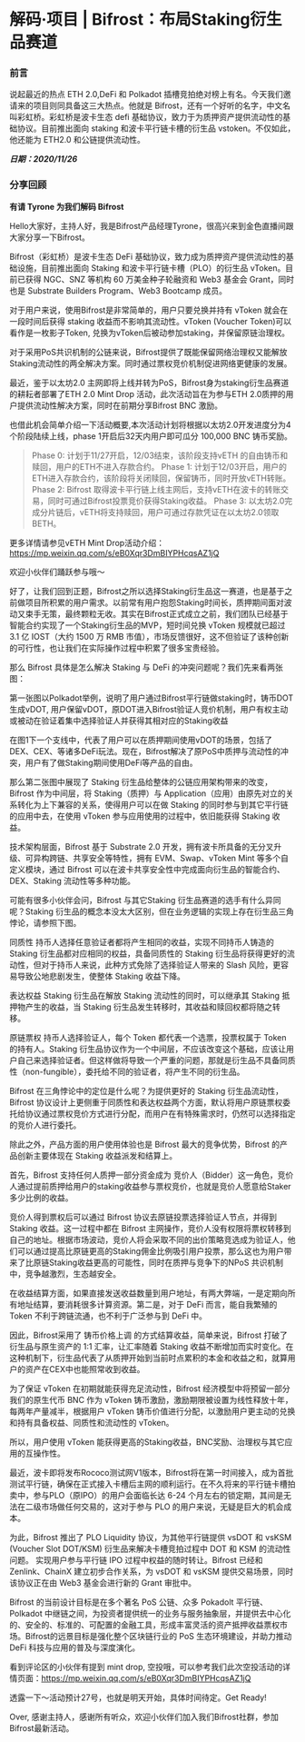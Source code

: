 # 解码·项目 | Bifrost：布局Staking衍生品赛道

### 前言

说起最近的热点 ETH 2.0,DeFi 和 Polkadot 插槽竞拍绝对榜上有名。今天我们邀请来的项目则同具备这三大热点。他就是 Bifrost，还有一个好听的名字，中文名叫彩虹桥。彩虹桥是波卡生态 defi 基础协议，致力于为质押资产提供流动性的基础协议。目前推出面向 staking 和波卡平行链卡槽的衍生品 vstoken。不仅如此，他还能为 ETH2.0 和公链提供流动性。

***日期：2020/11/26***

### 分享回顾

**有请 Tyrone 为我们解码 Bifrost**

Hello大家好，主持人好，我是Bifrost产品经理Tyrone，很高兴来到金色直播间跟大家分享一下Bifrost。

Bifrost（彩虹桥）是波卡生态 DeFi 基础协议，致力成为质押资产提供流动性的基础设施，目前推出面向 Staking 和波卡平行链卡槽（PLO）的衍生品 vToken。目前已获得 NGC、SNZ 等机构 60 万美金种子轮融资和 Web3 基金会 Grant，同时也是 Substrate Builders Program、Web3 Bootcamp 成员。

对于用户来说，使用Bifrost是非常简单的，用户只要兑换并持有 vToken 就会在一段时间后获得 staking 收益而不影响其流动性。vToken (Voucher Token)可以看作是一枚影子Token, 兑换为vToken后被动参加staking，并保留原链治理权。

对于采用PoS共识机制的公链来说，Bifrost提供了既能保留网络治理权又能解放Staking流动性的两全解决方案。同时通过票权竞价机制促进网络更健康的发展。

最近，鉴于以太坊2.0 主网即将上线并转为PoS，Bifrost身为staking衍生品赛道的耕耘者部署了ETH 2.0 Mint Drop 活动，此次活动旨在为参与ETH 2.0质押的用户提供流动性解决方案，同时在前期分享Bifrost BNC 激励。

也借此机会简单介绍一下活动概要,本次活动计划将根据以太坊2.0开发进度分为4个阶段陆续上线，phase 1开启后32天内用户即可瓜分 100,000 BNC 铸币奖励。

>Phase 0: 计划于11/27开启，12/03结束，该阶段支持vETH 的自由铸币和赎回，用户的ETH不进入存款合约。
>Phase 1: 计划于12/03开启，用户的ETH进入存款合约，该阶段将关闭赎回，保留铸币，同时开放vETH转账。
>Phase 2: Bifrost 取得波卡平行链上线主网后，支持vETH在波卡的转账交易，同时可通过Bifrost投票竞价获得Staking收益。
>Phase 3: 以太坊2.0完成分片链后，vETH将支持赎回，用户可通过存款凭证在以太坊2.0领取BETH。

更多详情请参见vETH Mint Drop活动介绍：
https://mp.weixin.qq.com/s/eB0Xqr3DmBIYPHcqsAZ1jQ

欢迎小伙伴们踊跃参与哦～

好了，让我们回到正题，Bifrost之所以选择Staking衍生品这一赛道，也是基于之前做项目所积累的用户需求。以前常有用户抱怨Staking时间长，质押期间面对波动又束手无策，最终颗粒无收。其实在Bifrost正式成立之前，我们团队已经基于智能合约实现了一个Staking衍生品的MVP，短时间兑换 vToken 规模就已超过 3.1 亿 IOST（大约 1500 万 RMB 市值），市场反馈很好，这不但验证了该种创新的可行性，也让我们在实际操作过程中积累了很多宝贵经验。

那么 Bifrost 具体是怎么解决 Staking 与 DeFi 的冲突问题呢？我们先来看两张图：

第一张图以Polkadot举例，说明了用户通过Bifrost平行链做staking时，铸币DOT生成vDOT, 用户保留vDOT，原DOT进入Bifrost验证人竞价机制，用户有权主动或被动在验证着集中选择验证人并获得其相对应的Staking收益

在图1下一个支线中，代表了用户可以在质押期间使用vDOT的场景，包括了DEX、CEX、等诸多DeFi玩法。现在，Bifrost解决了原PoS中质押与流动性的冲突，用户有了做Staking期间使用DeFi等产品的自由。

那么第二张图中展现了 Staking 衍生品给整体的公链应用架构带来的改变，Bifrost 作为中间层，将 Staking（质押）与 Application（应用）由原先对立的关系转化为上下兼容的关系，使得用户可以在做 Staking 的同时参与到其它平行链的应用中去，在使用 vToken 参与应用使用的过程中，依旧能获得 Staking 收益。

技术架构层面，Bifrost 基于 Substrate 2.0 开发，拥有波卡所具备的无分叉升级、可异构跨链、共享安全等特性，拥有 EVM、Swap、vToken Mint 等多个自定义模块，通过 Bifrost 可以在波卡共享安全性中完成面向衍生品的智能合约、DEX、Staking 流动性等多种功能。

可能有很多小伙伴会问，Bifrost 与其它Staking 衍生品赛道的选手有什么异同呢？Staking 衍生品的概念本没太大区别，但在业务逻辑的实现上存在衍生品三角悖论，请参照下图。

同质性
持币人选择任意验证者都将产生相同的收益，实现不同持币人铸造的 Staking 衍生品都对应相同的权益，具备同质性的 Staking 衍生品将获得更好的流动性，但对于持币人来说，此种方式免除了选择验证人带来的 Slash 风险，更容易导致公地悲剧发生，使整体 Staking 收益下降。

表达权益
Staking 衍生品在解放 Staking 流动性的同时，可以继承其 Staking 抵押物产生的收益，当 Staking 衍生品发生转移时，其收益和赎回权都将随之转移。

原链票权
持币人选择验证人，每个 Token 都代表一个选票，投票权属于 Token 的持有人。Staking 衍生品协议作为一个中间层，不应该改变这个基础，应该让用户自己来选择验证者。但这样做将导致一个严重的问题，那就是衍生品不具备同质性（non-fungible），委托给不同的验证者，将产生不同的衍生品。

Bifrost 在三角悖论中的定位是什么呢？为提供更好的 Staking 衍生品流动性，Bifrost 协议设计上更侧重于同质性和表达权益两个方面，默认将用户原链票权委托给协议通过票权竞价方式进行分配，而用户在有特殊需求时，仍然可以选择指定的竞价人进行委托。

除此之外，产品方面的用户使用体验也是 Bifrost 最大的竞争优势，Bifrost 的产品创新主要体现在 Staking 收益派发和结算上。

首先，Bifrost 支持任何人质押一部分资金成为 竞价人（Bidder）这一角色，竞价人通过提前质押给用户的staking收益参与票权竞价，也就是竞价人愿意给Staker多少比例的收益。

竞价人得到票权后可以通过 Bifrost 协议去原链投票选择验证人节点，并得到 Staking 收益。这一过程中都在 Bifrost 主网操作，竞价人没有权限将票权转移到自己的地址。根据市场波动，竞价人将会采取不同的出价策略竞选成为验证人，他们可以通过提高比原链更高的Staking佣金比例吸引用户投票，那么这也为用户带来了比原链Staking收益更高的可能性，同时在质押与竞争下的NPoS 共识机制中，竞争越激烈，生态越安全。

在收益结算方面，如果直接发送收益数量到用户地址，有两大弊端，一是定期向所有地址结算，要消耗很多计算资源。第二是，对于 DeFi 而言，能自我繁殖的 Token 不利于跨链流通，也不利于广泛参与到 DeFi 中。

因此，Bifrost采用了 铸币价格上调 的方式结算收益，简单来说，Bifrost 打破了衍生品与原生资产的 1:1 汇率，让汇率随着 Staking 收益不断增加而实时变化。在这种机制下，衍生品代表了从质押开始到当前时点累积的本金和收益之和，就算用户的资产在CEX中也能照常收到收益。

为了保证 vToken 在初期就能获得充足流动性，Bifrost 经济模型中将预留一部分我们的原生代币 BNC 作为 vToken 铸币激励，激励期限被设置为线性释放十年，每两年产量减半，根据用户 vToken 铸币价值进行分配，以激励用户更主动的兑换和持有具备权益、同质性和流动性的 vToken。

所以，用户使用 vToken 能获得更高的Staking收益，BNC奖励、治理权与其它应用的互操作性。

最近，波卡即将发布Rococo测试网V1版本，Bifrost将在第一时间接入，成为首批测试平行链，确保在正式接入卡槽后主网的顺利运行。在不久将来的平行链卡槽拍卖中，参与PLO（原IPO）的用户会面临长达 6-24 个月左右的锁定期，其间是无法在二级市场做任何交易的，这对于参与 PLO 的用户来说，无疑是巨大的机会成本。

为此，Bifrost 推出了 PLO Liquidity 协议，为其他平行链提供 vsDOT 和 vsKSM (Voucher Slot DOT/KSM) 衍生品来解决卡槽竞拍过程中 DOT 和 KSM 的流动性问题。
实现用户参与平行链 IPO 过程中权益的随时转让。Bifrost 已经和 Zenlink、ChainX 建立初步合作关系，为 vsDOT 和 vsKSM 提供交易场景，同时该协议正在由 Web3 基金会进行新的 Grant 审批中。

Bifrost 的当前设计目标是在多个著名 PoS 公链、众多 Pokadolt 平行链、Polkadot 中继链之间，为投资者提供统一的业务与服务抽象层，并提供去中心化的、安全的、标准的、可配置的金融工具，形成丰富灵活的资产抵押收益票权市场。Bifrost的远景目标是强化整个区块链行业的 PoS 生态环境建设，并助力推动 DeFi 科技与应用的普及与深度演化。

看到评论区的小伙伴有提到 mint drop, 空投哦，可以参考我们此次空投活动的详情页面：https://mp.weixin.qq.com/s/eB0Xqr3DmBIYPHcqsAZ1jQ

透露一下～活动预计27号，也就是明天开始，具体时间待定。Get Ready!

Over, 感谢主持人，感谢所有听众，欢迎小伙伴们加入我们Bifrost社群，参加Bifrost最新活动。















